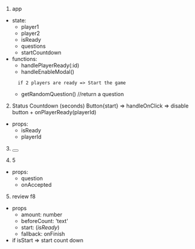 1. app

- state:
  - player1
  - player2
  - isReady
  - questions
  - startCountdown
- functions:
  - handlePlayerReady(:id)
  - handleEnableModal()
  ```
    if 2 players are ready => Start the game
  ```
  - getRandomQuestion() //return a question

2. <AreaPlayer/>
   Status
   Countdown (seconds)
   Button{start}
   => handleOnClick => disable button + onPlayerReady(playerId)

- props:
  - isReady
  - playerId

3. <Button />

4. <ModalQuestion/>5

- props:
  - question
  - onAccepted

5. <Countdown/>
   review f8

- props
  - amount: number
  - beforeCount: 'text'
  - start: (_isReady_)
  - fallback: onFinish
- if isStart => start count down
